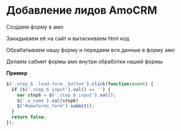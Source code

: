 # Добавление лидов AmoCRM

Создаем форму в амо

Закидываем её на сайт и вытаскиваем html код

Обрабатываем нашу форму и передаем все данные в форму амо

Делаем сабмит формы амо внутри обработки нашей формы

**Пример**
```js
$('.step_6 .lead-form__button').click(function(event) {
  if ($('.step_6 input').val() == '') {
    var step6 = $('.step_6 input').val();
    $('.a_name').val(step6)
    $("#amoforms_form").submit();
  }
  return false;
});
```
